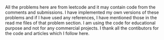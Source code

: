 All the problems here are from leetcode and it may contain code from the comments and submissions. I have implemented my own versions of these problems and if I have used any references, I have mentioned those in the read me files of that problem section. I am using the code for educational purpose and not for any commercial projects. I thank all the contibutors for the code and articles which I follow here.